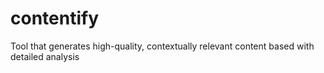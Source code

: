 # contentify
Tool that generates high-quality, contextually relevant content based with detailed analysis
